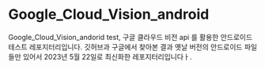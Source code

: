# Google_Cloud_Vision_android
Google_Cloud_Vision_andorid test, 구글 클라우드 비전 api 를 활용한 안드로이드 테스트 레포지터리입니다.
깃허브과 구글에서 찾아본 결과 옛날 버전의 안드로이드 파일들만 있어서 2023년 5월 22일로 최신화한 레포지터리입니다ㅏ.
